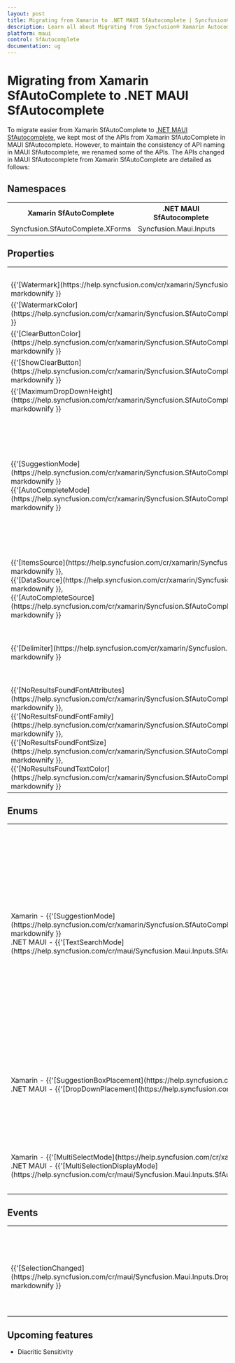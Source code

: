 ```yaml
---
layout: post
title: Migrating from Xamarin to .NET MAUI SfAutocomplete | Syncfusion® 
description: Learn all about Migrating from Syncfusion® Xamarin Autocomplete to Syncfusion® .NET MAUI Autocomplete control and more here.
platform: maui
control: SfAutocomplete
documentation: ug
---  
```


# Migrating from Xamarin SfAutoComplete to .NET MAUI SfAutocomplete 

To migrate easier from Xamarin SfAutoComplete to [.NET MAUI SfAutocomplete](https://help.syncfusion.com/cr/maui/Syncfusion.Maui.Inputs.SfAutocomplete.html), we kept most of the APIs from Xamarin SfAutoComplete in MAUI SfAutocomplete. However, to maintain the consistency of API naming in MAUI SfAutocomplete, we renamed some of the APIs. The APIs changed in MAUI SfAutocomplete from Xamarin SfAutoComplete are detailed as follows:

## Namespaces 

<table>
<tr>
<th>Xamarin SfAutoComplete</th>
<th>.NET MAUI SfAutocomplete</th></tr>
<tr>
<td>Syncfusion.SfAutoComplete.XForms</td>
<td>Syncfusion.Maui.Inputs</td></tr>
</table>

## Properties

<table> 
<tr>
<th>Xamarin SfAutoComplete</th>
<th>.NET MAUI SfAutocomplete</th>
<th>Description</th></tr>
<tr>
<td> {{'[Watermark](https://help.syncfusion.com/cr/xamarin/Syncfusion.SfAutoComplete.XForms.SfAutoComplete.html#Syncfusion_SfAutoComplete_XForms_SfAutoComplete_Watermark)'| markdownify }}</td>
<td> {{'[Placeholder](https://help.syncfusion.com/cr/maui/Syncfusion.Maui.Core.SfDropdownEntry.html#Syncfusion_Maui_Core_SfDropdownEntry_Placeholder)'| markdownify }}</td>
<td>Gets or sets the place holder text.</td></tr>
<tr>
<td> {{'[WatermarkColor](https://help.syncfusion.com/cr/xamarin/Syncfusion.SfAutoComplete.XForms.SfAutoComplete.html#Syncfusion_SfAutoComplete_XForms_SfAutoComplete_WatermarkColor)'| markdownify }}</td>
<td> {{'[PlaceholderColor](https://help.syncfusion.com/cr/maui/Syncfusion.Maui.Core.SfDropdownEntry.html#Syncfusion_Maui_Core_SfDropdownEntry_PlaceholderColor)'| markdownify }}</td>
<td>Gets or sets the color of the place holder text.</td></tr>
<tr>
<td> {{'[ClearButtonColor](https://help.syncfusion.com/cr/xamarin/Syncfusion.SfAutoComplete.XForms.SfAutoComplete.html#Syncfusion_SfAutoComplete_XForms_SfAutoComplete_ClearButtonColor)'| markdownify }}</td>
<td> {{'[ClearButtonIconColor](https://help.syncfusion.com/cr/maui/Syncfusion.Maui.Core.SfDropdownEntry.html#Syncfusion_Maui_Core_SfDropdownEntry_ClearButtonIconColor)'| markdownify }}</td>
<td>Gets or sets the color of the clear button.</td></tr>
<tr>
<td> {{'[ShowClearButton](https://help.syncfusion.com/cr/xamarin/Syncfusion.SfAutoComplete.XForms.SfAutoComplete.html#Syncfusion_SfAutoComplete_XForms_SfAutoComplete_ShowClearButton)'| markdownify }}</td>
<td> {{'[IsClearButtonVisible](https://help.syncfusion.com/cr/maui/Syncfusion.Maui.Core.SfDropdownEntry.html#Syncfusion_Maui_Core_SfDropdownEntry_IsClearButtonVisible)'| markdownify }}</td>
<td>Gets or sets whether to show the clear button.</td></tr>
<tr>
<td> {{'[MaximumDropDownHeight](https://help.syncfusion.com/cr/xamarin/Syncfusion.SfAutoComplete.XForms.SfAutoComplete.html#Syncfusion_SfAutoComplete_XForms_SfAutoComplete_DropDownItemHeight)'| markdownify }}</td>
<td> {{'[MaxDropDownHeight](https://help.syncfusion.com/cr/maui/Syncfusion.Maui.Core.SfDropdownEntry.html#Syncfusion_Maui_Core_SfDropdownEntry_MaxDropDownHeight)'| markdownify }} </td>
<td>Gets or sets the maximum dropdown height.</td></tr>
<tr>
<td>{{'[SuggestionMode](https://help.syncfusion.com/cr/xamarin/Syncfusion.SfAutoComplete.XForms.SfAutoComplete.html#Syncfusion_SfAutoComplete_XForms_SfAutoComplete_SuggestionMode)'| markdownify }}<br/> {{'[AutoCompleteMode](https://help.syncfusion.com/cr/xamarin/Syncfusion.SfAutoComplete.XForms.SfAutoComplete.html#Syncfusion_SfAutoComplete_XForms_SfAutoComplete_AutoCompleteMode)'| markdownify }}</td>
<td>{{'[TextSearchMode](https://help.syncfusion.com/cr/maui/Syncfusion.Maui.Inputs.SfAutocomplete.html#Syncfusion_Maui_Inputs_SfAutocomplete_TextSearchMode)'| markdownify }}</td>
<td>Gets or sets the search mode of the control. The enum values are "StartsWith" and "Contains". <br/>When using StartsWith, the AutoCompleteMode will be set to Append. <br/> When using Contains, the AutoCompleteMode will be set to Suggest.</td></tr>
<tr>
<td> {{'[ItemsSource](https://help.syncfusion.com/cr/xamarin/Syncfusion.SfAutoComplete.XForms.SfAutoComplete.html#Syncfusion_SfAutoComplete_XForms_SfAutoComplete_ItemsSource)'| markdownify }},<br/> {{'[DataSource](https://help.syncfusion.com/cr/xamarin/Syncfusion.SfAutoComplete.XForms.SfAutoComplete.html#Syncfusion_SfAutoComplete_XForms_SfAutoComplete_DataSource)'| markdownify }},<br/> {{'[AutoCompleteSource](https://help.syncfusion.com/cr/xamarin/Syncfusion.SfAutoComplete.XForms.SfAutoComplete.html#Syncfusion_SfAutoComplete_XForms_SfAutoComplete_AutoCompleteSource)'| markdownify }} </td>
<td>{{'[ItemsSource](https://help.syncfusion.com/cr/maui/Syncfusion.Maui.Inputs.DropDownControls.DropDownListBase.html#Syncfusion_Maui_Inputs_DropDownControls_DropDownListBase_ItemsSource)'| markdownify }}</td>
<td>Gets or sets the data to be populated in the control.</td></tr>

<tr>
<td>
{{'[Delimiter](https://help.syncfusion.com/cr/xamarin/Syncfusion.SfAutoComplete.XForms.SfAutoComplete.html#Syncfusion_SfAutoComplete_XForms_SfAutoComplete_Delimiter)'| markdownify }}
</td>
<td>
{{'[DelimiterText](https://help.syncfusion.com/cr/maui/Syncfusion.Maui.Inputs.DropDownControls.DropDownListBase.html#Syncfusion_Maui_Inputs_DropDownControls_DropDownListBase_DelimiterText)'| markdownify }}
</td>
<td>Gets or sets a string as delimiter which is displayed between the selected items in multiple selection mode.</td>
</tr>

<tr>
<td>
{{'[NoResultsFoundFontAttributes](https://help.syncfusion.com/cr/xamarin/Syncfusion.SfAutoComplete.XForms.SfAutoComplete.html#Syncfusion_SfAutoComplete_XForms_SfAutoComplete_NoResultsFoundFontAttributes)'| markdownify }},
<br/>
{{'[NoResultsFoundFontFamily](https://help.syncfusion.com/cr/xamarin/Syncfusion.SfAutoComplete.XForms.SfAutoComplete.html#Syncfusion_SfAutoComplete_XForms_SfAutoComplete_NoResultsFoundFontFamily)'| markdownify }},
<br/>
{{'[NoResultsFoundFontSize](https://help.syncfusion.com/cr/xamarin/Syncfusion.SfAutoComplete.XForms.SfAutoComplete.html#Syncfusion_SfAutoComplete_XForms_SfAutoComplete_NoResultsFoundFontSize)'| markdownify }},
<br/>
{{'[NoResultsFoundTextColor](https://help.syncfusion.com/cr/xamarin/Syncfusion.SfAutoComplete.XForms.SfAutoComplete.html#Syncfusion_SfAutoComplete_XForms_SfAutoComplete_NoResultsFoundTextColor)'| markdownify }}
</td>
<td>
{{'[NoResultsFoundTemplate](https://help.syncfusion.com/cr/maui/Syncfusion.Maui.Inputs.DropDownControls.DropDownListBase.html#Syncfusion_Maui_Inputs_DropDownControls_DropDownListBase_NoResultsFoundTemplate)'| markdownify }}
</td>
<td>Gets or sets the DataTemplate used to display in the dropdown when no results are found in the search.</td>
</tr>

</table> 

## Enums

<table>
<tr>
<th>Enum</th>
<th>Xamarin SfAutoComplete</th>
<th>.NET MAUI SfAutocomplete</th>
<th>Description</th></tr>
<tr>
<td>Xamarin - {{'[SuggestionMode](https://help.syncfusion.com/cr/xamarin/Syncfusion.SfAutoComplete.XForms.SfAutoComplete.html#Syncfusion_SfAutoComplete_XForms_SfAutoComplete_SuggestionMode)'| markdownify }} <br/> .NET MAUI - {{'[TextSearchMode](https://help.syncfusion.com/cr/maui/Syncfusion.Maui.Inputs.SfAutocomplete.html#Syncfusion_Maui_Inputs_SfAutocomplete_TextSearchMode)'| markdownify }}</td>
<td> {{'[StartsWith](https://help.syncfusion.com/cr/xamarin/Syncfusion.SfAutoComplete.XForms.SuggestionMode.html#Syncfusion_SfAutoComplete_XForms_SuggestionMode_StartsWith)'| markdownify }},<br/> {{'[StartsWithCaseSensitive](https://help.syncfusion.com/cr/xamarin/Syncfusion.SfAutoComplete.XForms.SuggestionMode.html#Syncfusion_SfAutoComplete_XForms_SuggestionMode_StartsWithCaseSensitive)'| markdownify }},<br/> {{'[Contains](https://help.syncfusion.com/cr/xamarin/Syncfusion.SfAutoComplete.XForms.SuggestionMode.html#Syncfusion_SfAutoComplete_XForms_SuggestionMode_Contains)'| markdownify }},<br/> {{'[ContainsWithCaseSensitive](https://help.syncfusion.com/cr/xamarin/Syncfusion.SfAutoComplete.XForms.SuggestionMode.html#Syncfusion_SfAutoComplete_XForms_SuggestionMode_ContainsWithCaseSensitive)'| markdownify }},<br/> {{'[Equals](https://help.syncfusion.com/cr/xamarin/Syncfusion.SfAutoComplete.XForms.SuggestionMode.html#Syncfusion_SfAutoComplete_XForms_SuggestionMode_Equals)'| markdownify }},<br/> {{'[EqualsWithCaseSensitive](https://help.syncfusion.com/cr/xamarin/Syncfusion.SfAutoComplete.XForms.SuggestionMode.html#Syncfusion_SfAutoComplete_XForms_SuggestionMode_EqualsWithCaseSensitive)'| markdownify }},<br/> {{'[EndsWith](https://help.syncfusion.com/cr/xamarin/Syncfusion.SfAutoComplete.XForms.SuggestionMode.html#Syncfusion_SfAutoComplete_XForms_SuggestionMode_EndsWith)'| markdownify }},<br/> {{'[EndsWithCaseSensitive](https://help.syncfusion.com/cr/xamarin/Syncfusion.SfAutoComplete.XForms.SuggestionMode.html#Syncfusion_SfAutoComplete_XForms_SuggestionMode_EndsWithCaseSensitive)'| markdownify }},<br/> {{'[Custom](https://help.syncfusion.com/cr/xamarin/Syncfusion.SfAutoComplete.XForms.SuggestionMode.html#Syncfusion_SfAutoComplete_XForms_SuggestionMode_Custom)'| markdownify }}</td>
<td> {{'[StartsWith](https://help.syncfusion.com/cr/maui/Syncfusion.Maui.Inputs.AutocompleteTextSearchMode.html#Syncfusion_Maui_Inputs_AutocompleteTextSearchMode_StartsWith)'| markdownify }},<br/> {{'[Contains](https://help.syncfusion.com/cr/maui/Syncfusion.Maui.Inputs.AutocompleteTextSearchMode.html#Syncfusion_Maui_Inputs_AutocompleteTextSearchMode_Contains)'| markdownify }}.</td>
<td>Gets or sets the search mode of the control.</td></tr>

<tr>
<td>
Xamarin - {{'[SuggestionBoxPlacement](https://help.syncfusion.com/cr/xamarin/Syncfusion.SfAutoComplete.XForms.SuggestionBoxPlacement.html)'| markdownify }} 
<br/>
.NET MAUI - {{'[DropDownPlacement](https://help.syncfusion.com/cr/maui/Syncfusion.Maui.Core.DropDownPlacement.html)'| markdownify }} 
</td>

<td>
{{'[Auto](https://help.syncfusion.com/cr/xamarin/Syncfusion.SfAutoComplete.XForms.SuggestionBoxPlacement.html#Syncfusion_SfAutoComplete_XForms_SuggestionBoxPlacement_Auto)'| markdownify }}, 
<br/>
{{'[Bottom](https://help.syncfusion.com/cr/xamarin/Syncfusion.SfAutoComplete.XForms.SuggestionBoxPlacement.html#Syncfusion_SfAutoComplete_XForms_SuggestionBoxPlacement_Bottom)'| markdownify }},  
<br/>
{{'[None](https://help.syncfusion.com/cr/xamarin/Syncfusion.SfAutoComplete.XForms.SuggestionBoxPlacement.html#Syncfusion_SfAutoComplete_XForms_SuggestionBoxPlacement_None)'| markdownify }}, 
<br/>
{{'[Top](https://help.syncfusion.com/cr/xamarin/Syncfusion.SfAutoComplete.XForms.SuggestionBoxPlacement.html#Syncfusion_SfAutoComplete_XForms_SuggestionBoxPlacement_Top)'| markdownify }}
</td>

<td>
{{'[Auto](https://help.syncfusion.com/cr/maui/Syncfusion.Maui.Core.DropDownPlacement.html#Syncfusion_Maui_Core_DropDownPlacement_Auto)'| markdownify }}, 
<br/>
{{'[Bottom](https://help.syncfusion.com/cr/maui/Syncfusion.Maui.Core.DropDownPlacement.html#Syncfusion_Maui_Core_DropDownPlacement_Bottom)'| markdownify }}, 
<br/>
{{'[None](https://help.syncfusion.com/cr/maui/Syncfusion.Maui.Core.DropDownPlacement.html#Syncfusion_Maui_Core_DropDownPlacement_None)'| markdownify }}, 
<br/>
{{'[Top](https://help.syncfusion.com/cr/maui/Syncfusion.Maui.Core.DropDownPlacement.html#Syncfusion_Maui_Core_DropDownPlacement_Top)'| markdownify }} 
</td>
<td>Gets or sets the position of the drop-down.</td>
</tr>

<tr>
<td>
Xamarin - {{'[MultiSelectMode](https://help.syncfusion.com/cr/xamarin/Syncfusion.SfAutoComplete.XForms.MultiSelectMode.html)'| markdownify }} 
<br/>
.NET MAUI - {{'[MultiSelectionDisplayMode](https://help.syncfusion.com/cr/maui/Syncfusion.Maui.Inputs.SfAutocomplete.html#Syncfusion_Maui_Inputs_SfAutocomplete_MultiSelectionDisplayMode)'| markdownify }} 
</td>
<td>
{{'[Delimiter](https://help.syncfusion.com/cr/xamarin/Syncfusion.SfAutoComplete.XForms.MultiSelectMode.html#Syncfusion_SfAutoComplete_XForms_MultiSelectMode_Delimiter)'| markdownify }},
<br/>
{{'[None](https://help.syncfusion.com/cr/xamarin/Syncfusion.SfAutoComplete.XForms.MultiSelectMode.html#Syncfusion_SfAutoComplete_XForms_MultiSelectMode_None)'| markdownify }},
<br/>
{{'[Token](https://help.syncfusion.com/cr/xamarin/Syncfusion.SfAutoComplete.XForms.MultiSelectMode.html#Syncfusion_SfAutoComplete_XForms_MultiSelectMode_Token)'| markdownify }}
</td>
<td>
{{'[Delimiter](https://help.syncfusion.com/cr/maui/Syncfusion.Maui.Inputs.AutocompleteMultiSelectionDisplayMode.html#Syncfusion_Maui_Inputs_AutocompleteMultiSelectionDisplayMode_Delimiter)'| markdownify }},
<br/>
{{'[Token](https://help.syncfusion.com/cr/maui/Syncfusion.Maui.Inputs.AutocompleteMultiSelectionDisplayMode.html#Syncfusion_Maui_Inputs_AutocompleteMultiSelectionDisplayMode_Token)'| markdownify }}
</td>
<td>Gets or sets the multi selection mode for the SfAutocomplete control.</td>
</tr>

</table>

## Events

<table> 
<tr>
<th>Event Name</th>
<th>Xamarin SfAutoComplete</th>
<th>.NET MAUI SfAutocomplete</th>
<th>Description</th></tr>
<tr>
<td>{{'[SelectionChanged](https://help.syncfusion.com/cr/maui/Syncfusion.Maui.Inputs.DropDownControls.DropDownListBase.html#Syncfusion_Maui_Inputs_DropDownControls_DropDownListBase_SelectionChanged)'| markdownify }}</td>
<td>{{'[SelectionChangedEventArgs](https://help.syncfusion.com/cr/xamarin/Syncfusion.SfAutoComplete.XForms.SelectionChangedEventArgs.html)'| markdownify }}<br/> <ul><li> {{'[Value](https://help.syncfusion.com/cr/xamarin/Syncfusion.SfAutoComplete.XForms.SelectionChangedEventArgs.html#Syncfusion_SfAutoComplete_XForms_SelectionChangedEventArgs_Value)'| markdownify }}</li></ul></td>
<td>{{'[SelectionChangedEventArgs](https://help.syncfusion.com/cr/maui/Syncfusion.Maui.Inputs.SelectionChangedEventArgs.html)'| markdownify }}<br/> <ul> <li> {{'[PreviousSelection](https://help.syncfusion.com/cr/maui/Syncfusion.Maui.Inputs.SelectionChangedEventArgs.html#Syncfusion_Maui_Inputs_SelectionChangedEventArgs_PreviousSelection)'| markdownify }} </li> <li>  {{'[CurrentSelection](https://help.syncfusion.com/cr/maui/Syncfusion.Maui.Inputs.SelectionChangedEventArgs.html#Syncfusion_Maui_Inputs_SelectionChangedEventArgs_CurrentSelection)'| markdownify }}</li> </ul></td>
<td>Raises when an item is selected in the dropdown or the SelectedItem is set programmatically.Returns the previous selected item and the currently selected item</td></tr>
</table> 

## Upcoming features

  * Diacritic Sensitivity
